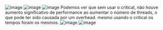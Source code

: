 ![image](https://github.com/eduardomarui/computacao_paralela/assets/105756443/6d8ddfe5-e94e-45a6-9424-fde8163521ab)
![image](https://github.com/eduardomarui/computacao_paralela/assets/105756443/55b53a88-ba81-418d-897e-941191aa652b)
![image](https://github.com/eduardomarui/computacao_paralela/assets/105756443/0c9d1ab9-a598-4322-8646-f54de167faa9)
Podemos ver que sem usar o critical, não houve aumento significativo de performance ao aumentar o número de threads, o que pode ter sido causada por um overhead.
mesmo usando o critical os tempos foram os mesmos.
![image](https://github.com/eduardomarui/computacao_paralela/assets/105756443/52110be3-ee33-4a13-8ca7-fbaaf16ec397)
![image](https://github.com/eduardomarui/computacao_paralela/assets/105756443/0c9d1ab9-a598-4322-8646-f54de167faa9)
